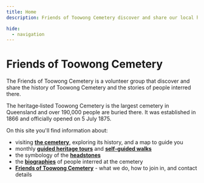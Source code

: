 ```yaml
---
title: Home
description: Friends of Toowong Cemetery discover and share our local history

hide:
  - navigation
---
```


#  Friends of Toowong Cemetery

The Friends of Toowong Cemetery is a volunteer group that discover and share the history of Toowong Cemetery and the stories of people interred there. 

The heritage‑listed Toowong Cemetery is the largest cemetery in Queensland and over 190,000 people are buried there. It was established in 1866 and officially opened on 5 July 1875.

On this site you'll find information about:

- visiting **[the cemetery](cemetery.md)**, exploring its history, and a map to guide you
- monthly **[guided heritage tours](guided-tours.md)** and **[self‑guided walks](walks/index.md)** 
- the symbology of the **[headstones](headstones.md)**
- the **[biographies](bios/index.md)** of people interred at the cemetery
- **[Friends of Toowong Cemetery](about/index.md)** - what we do, how to join in, and contact details

<!-- insert photos and map -->
<!--
Tagline: 

- Rediscovering local stories
- Discovering and sharing Brisbane's history
- Discovering and sharing our local history
- Retelling local history
- Sharing our local history
- Rediscovering Brisbane's history
- Sharing local stories
- Discovering and sharing local history
-->

